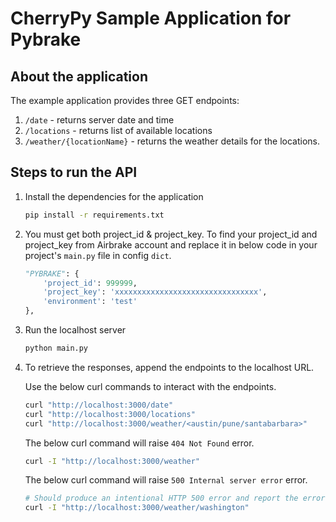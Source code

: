 # CherryPy Sample Application for Pybrake

## About the application

The example application provides three GET endpoints:

1. `/date` - returns server date and time
2. `/locations` - returns list of available locations
3. `/weather/{locationName}` - returns the weather details for the locations.

## Steps to run the API

1. Install the dependencies for the application

    ```bash
    pip install -r requirements.txt
    ```

2. You must get both project_id & project_key. To find your project_id and project_key from Airbrake account and replace it in below code in your project's `main.py` file in config `dict`.

    ```python
    "PYBRAKE": {
        'project_id': 999999,
        'project_key': 'xxxxxxxxxxxxxxxxxxxxxxxxxxxxxxxx',
        'environment': 'test'
    },
    ```

3. Run the localhost server

    ```bash
    python main.py
    ```

4. To retrieve the responses, append the endpoints to the localhost URL.

   Use the below curl commands to interact with the endpoints.

    ```bash
    curl "http://localhost:3000/date"
    curl "http://localhost:3000/locations"
    curl "http://localhost:3000/weather/<austin/pune/santabarbara>"
    ```

   The below curl command will raise `404 Not Found` error.

    ```bash
    curl -I "http://localhost:3000/weather"
    ```

   The below curl command will raise `500 Internal server error` error.

    ```bash
    # Should produce an intentional HTTP 500 error and report the error to Airbrake (since `washington` is in the supported cities list but there is no data for `washington`, an `if` condition is bypassed and the `data` variable is used but not initialized)
    curl -I "http://localhost:3000/weather/washington"
    ```
